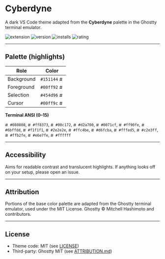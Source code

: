 # Cyberdyne

A dark VS Code theme adapted from the **Cyberdyne** palette in the Ghostty terminal emulator.

![extension](https://img.shields.io/badge/extension-darkblue?color=151144&labelColor=00ff92)
![version](https://img.shields.io/visual-studio-marketplace/v/m0-hassan.cyberdyne?color=151144&labelColor=00ff92)
![installs](https://img.shields.io/visual-studio-marketplace/i/m0-hassan.cyberdyne?color=151144&labelColor=00ff92)
![rating](https://img.shields.io/visual-studio-marketplace/r/m0-hassan.cyberdyne?color=151144&labelColor=00ff92)

---

## Palette (highlights)

| Role       | Color |
|------------|-------|
| Background | `#151144` <img src="https://singlecolorimage.com/get/151144/14x14" width="14" height="14" alt="#151144"> |
| Foreground | `#00ff92` <img src="https://singlecolorimage.com/get/00ff92/14x14" width="14" height="14" alt="#00ff92"> |
| Selection  | `#454d96` <img src="https://singlecolorimage.com/get/454d96/14x14" width="14" height="14" alt="#454d96"> |
| Cursor     | `#00ff9c` <img src="https://singlecolorimage.com/get/00ff9c/14x14" width="14" height="14" alt="#00ff9c"> |

**Terminal ANSI (0–15)**

<img src="https://singlecolorimage.com/get/080808/12x12" width="12" height="12" alt="#080808"> `#080808`,
<img src="https://singlecolorimage.com/get/ff8373/12x12" width="12" height="12" alt="#ff8373"> `#ff8373`,
<img src="https://singlecolorimage.com/get/00c172/12x12" width="12" height="12" alt="#00c172"> `#00c172`,
<img src="https://singlecolorimage.com/get/d2a700/12x12" width="12" height="12" alt="#d2a700"> `#d2a700`,
<img src="https://singlecolorimage.com/get/0071cf/12x12" width="12" height="12" alt="#0071cf"> `#0071cf`,
<img src="https://singlecolorimage.com/get/ff90fe/12x12" width="12" height="12" alt="#ff90fe"> `#ff90fe`,
<img src="https://singlecolorimage.com/get/6bffdd/12x12" width="12" height="12" alt="#6bffdd"> `#6bffdd`,
<img src="https://singlecolorimage.com/get/f1f1f1/12x12" width="12" height="12" alt="#f1f1f1"> `#f1f1f1`,
<img src="https://singlecolorimage.com/get/2e2e2e/12x12" width="12" height="12" alt="#2e2e2e"> `#2e2e2e`,
<img src="https://singlecolorimage.com/get/ffc4be/12x12" width="12" height="12" alt="#ffc4be"> `#ffc4be`,
<img src="https://singlecolorimage.com/get/d6fcba/12x12" width="12" height="12" alt="#d6fcba"> `#d6fcba`,
<img src="https://singlecolorimage.com/get/fffed5/12x12" width="12" height="12" alt="#fffed5"> `#fffed5`,
<img src="https://singlecolorimage.com/get/c2e3ff/12x12" width="12" height="12" alt="#c2e3ff"> `#c2e3ff`,
<img src="https://singlecolorimage.com/get/ffb2fe/12x12" width="12" height="12" alt="#ffb2fe"> `#ffb2fe`,
<img src="https://singlecolorimage.com/get/e6e7fe/12x12" width="12" height="12" alt="#e6e7fe"> `#e6e7fe`,
<img src="https://singlecolorimage.com/get/ffffff/12x12" width="12" height="12" alt="#ffffff"> `#ffffff`

---

## Accessibility

Aims for readable contrast and translucent highlights. If anything looks off on your setup, please open an issue.

---

## Attribution

Portions of the base color palette are adapted from the Ghostty terminal emulator, used under the MIT License.
Ghostty © Mitchell Hashimoto and contributors.

---

## License

* Theme code: MIT (see [LICENSE](./LICENSE))
* Third-party: Ghostty MIT (see [ATTRIBUTION.md](./ATTRIBUTION.md))
